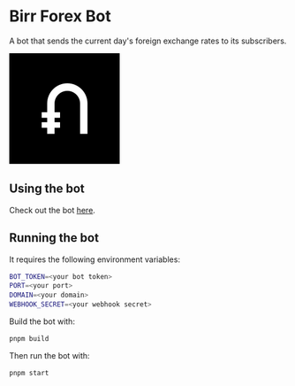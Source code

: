 # Birr Forex Bot

A bot that sends the current day's foreign exchange rates to its subscribers.

![logo](./logo.svg)

## Using the bot

Check out the bot [here](https://t.me/birr_forex_bot).

## Running the bot

It requires the following environment variables:

```sh
BOT_TOKEN=<your bot token>
PORT=<your port>
DOMAIN=<your domain>
WEBHOOK_SECRET=<your webhook secret>
```

Build the bot with:

```sh
pnpm build
```

Then run the bot with:

```sh
pnpm start
```
